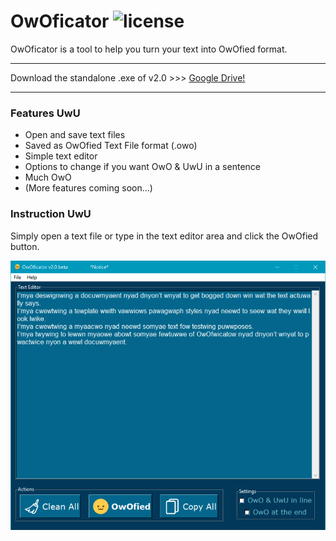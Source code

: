 # OwOficator ![license](https://img.shields.io/badge/license-MIT-green.svg?style=flat-square)


OwOficator is a tool to help you turn your text into OwOfied format.

------

Download the standalone .exe of v2.0 >>> [Google Drive!](https://drive.google.com/open?id=1eATQkc-QfPnrks7aVFhSior5MWoS2lN-)

------

### Features UwU
* Open and save text files
* Saved as OwOfied Text File format (.owo)
* Simple text editor
* Options to change if you want OwO & UwU in a sentence
* Much OwO
* (More features coming soon...)

### Instruction UwU
Simply open a text file or type in the text editor area and click the OwOfied button.

![Alt text](/Graphics/Capture.PNG)
